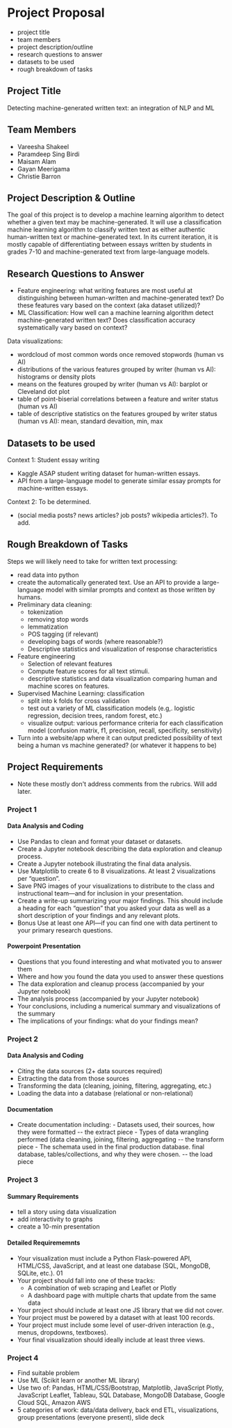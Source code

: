# Project Proposal

- project title
- team members
- project description/outline
- research questions to answer
- datasets to be used
- rough breakdown of tasks

## Project Title
Detecting machine-generated written text: an integration of NLP and ML

## Team Members

- Vareesha Shakeel
- Paramdeep Sing Birdi
- Maisam Alam
- Gayan Meerigama
- Christie Barron

## Project Description & Outline
The goal of this project is to develop a machine learning algorithm to detect whether a given text may be machine-generated. It will use a classification machine learning algorithm to classify written text as either authentic human-written text or machine-generated text. In its current iteration, it is mostly capable of differentiating between essays written by students in grades 7-10 and machine-generated text from large-language models. 


## Research Questions to Answer

- Feature engineering: what writing features are most useful at distinguishing between human-written and machine-generated text? Do these features vary based on the context (aka dataset utilized)?
- ML Classification: How well can a machine learning algorithm detect machine-generated written text? Does classification accuracy systematically vary based on context?

Data visualizations:

- wordcloud of most common words once removed stopwords (human vs AI)
- distributions of the various features grouped by writer (human vs AI): histograms or density plots
- means on the features grouped by writer (human vs AI): barplot or Cleveland dot plot
- table of point-biserial correlations between a feature and writer status (human vs AI)
- table of descriptive statistics on the features grouped by writer status (human vs AI): mean, standard devaition, min, max


## Datasets to be used

Context 1: Student essay writing 
- Kaggle ASAP student writing dataset for human-written essays.
- API from a large-language model to generate similar essay prompts for machine-written essays.

Context 2: To be determined. 
- (social media posts? news articles? job posts? wikipedia articles?). To add.


## Rough Breakdown of Tasks

Steps we will likely need to take for written text processing:

- read data into python
- create the automatically generated text. Use an API to provide a large-language model with similar prompts and context as those written by humans.
- Preliminary data cleaning: 
    - tokenization
    - removing stop words
    - lemmatization
    - POS tagging (if relevant)
    - developing bags of words (where reasonable?)
    - Descriptive statistics and visualization of response characteristics
- Feature engineering
    - Selection of relevant features 
    - Compute feature scores for all text stimuli.
    - descriptive statistics and data visualization comparing human and machine scores on features.
- Supervised Machine Learning: classification
    - split into k folds for cross validation
    - test out a variety of ML classification models (e.g,. logistic regression, decision trees, random forest, etc.)
    - visualize output: various performance criteria for each classification model (confusion matrix, f1, precision, recall, specificity, sensitivity)
- Turn into a website/app where it can output predicted possibility of text being a human vs machine generated? (or whatever it happens to be) 

## Project Requirements
- Note these mostly don't address comments from the rubrics. Will add later.

### Project 1
#### Data Analysis and Coding
- Use Pandas to clean and format your dataset or datasets.
- Create a Jupyter notebook describing the data exploration and cleanup process.
- Create a Jupyter notebook illustrating the final data analysis.
- Use Matplotlib to create 6 to 8 visualizations. At least 2 visualizations per “question”.
- Save PNG images of your visualizations to distribute to the class and instructional team—and for inclusion in your presentation.
- Create a write-up summarizing your major findings. This should include a heading for each “question” that you asked your data as well as a short description of your findings and any relevant plots.
- Bonus Use at least one API—if you can find one with data pertinent to your primary research questions.

#### Powerpoint Presentation
- Questions that you found interesting and what motivated you to answer them
- Where and how you found the data you used to answer these questions
- The data exploration and cleanup process (accompanied by your Jupyter notebook)
- The analysis process (accompanied by your Jupyter notebook)
- Your conclusions, including a numerical summary and visualizations of the summary
- The implications of your findings: what do your findings mean?


### Project 2
#### Data Analysis and Coding
- Citing the data sources (2+ data sources required)
- Extracting the data from those sources
- Transforming the data (cleaning, joining, filtering, aggregating, etc.)
- Loading the data into a database (relational or non-relational)

#### Documentation
- Create documentation including: 
        - Datasets used, their sources, how they were formatted -- the extract piece
        - Types of data wrangling performed (data cleaning, joining, filtering, aggregating -- the transform piece
        - The schemata used in the final production database. final database, tables/collections, and why they were chosen. -- the load piece

### Project 3
#### Summary Requirements
- tell a story using data visualization
- add interactivity to graphs
- create a 10-min presentation 

#### Detailed Requirememnts
- Your visualization must include a Python Flask–powered API, HTML/CSS, JavaScript, and at least one database (SQL, MongoDB, SQLite, etc.). 01
- Your project should fall into one of these tracks:
    - A combination of web scraping and Leaflet or Plotly
    - A dashboard page with multiple charts that update from the same data
- Your project should include at least one JS library that we did not cover.
- Your project must be powered by a dataset with at least 100 records.
- Your project must include some level of user-driven interaction (e.g., menus, dropdowns, textboxes).
- Your final visualization should ideally include at least three views.

### Project 4
- Find suitable problem
- Use ML (Scikit learn or another ML library)
- Use two of: Pandas, HTML/CSS/Bootstrap, Matplotlib, JavaScript Plotly, JavaScript Leaflet, Tableau, SQL Database, MongoDB Database, Google Cloud SQL, Amazon AWS
- 5 categories of work: data/data delivery, back end ETL, visualizations, group presentations (everyone present), slide deck

